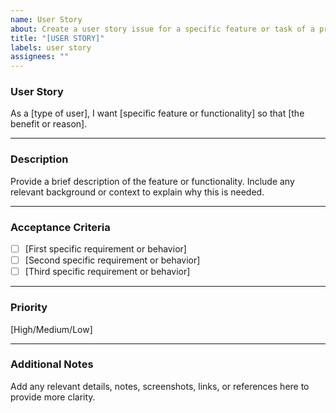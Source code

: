 ```yaml
---
name: User Story
about: Create a user story issue for a specific feature or task of a project
title: "[USER STORY]"
labels: user story
assignees: ""
---
```


### **User Story**

As a [type of user], I want [specific feature or functionality] so that [the benefit or reason].

---

### **Description**

Provide a brief description of the feature or functionality. Include any relevant background or context to explain why this is needed.

---

### **Acceptance Criteria**

- [ ] [First specific requirement or behavior]
- [ ] [Second specific requirement or behavior]
- [ ] [Third specific requirement or behavior]

---

### **Priority**

[High/Medium/Low]

---

### **Additional Notes**

Add any relevant details, notes, screenshots, links, or references here to provide more clarity.

